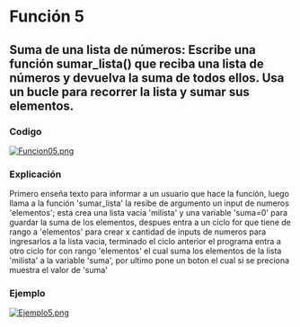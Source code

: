 # Función 5
## Suma de una lista de números: Escribe una función sumar_lista() que reciba una lista de números y devuelva la suma de todos ellos. Usa un bucle para recorrer la lista y sumar sus elementos.
### Codigo
[![Funcion05.png](https://i.gyazo.com/0b6bb8c673e5ef39c7569e91a3ea50ac.png)]()
### Explicación
Primero enseña texto para informar a un usuario que hace la función, luego llama a la función 'sumar_lista' la resibe de argumento un input de numeros 'elementos'; esta crea una lista vacia 'milista' y una variable 'suma=0' para guardar la suma de los elementos, despues entra a un ciclo for que tiene de rango a 'elementos' para crear x cantidad de inputs de numeros para ingresarlos a la lista vacia, terminado el ciclo anterior el programa entra a otro ciclo for con rango 'elementos' el cual suma los elementos de la lista 'milista' a la variable 'suma', por ultimo pone un boton el cual si se preciona muestra el valor de 'suma'
### Ejemplo
[![Ejemplo5.png](https://i.gyazo.com/6c27b347473a16410ad1093338527b7b.png)]()
